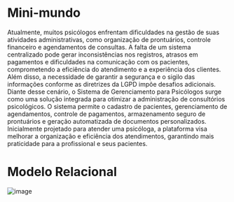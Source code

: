 # Mini-mundo

Atualmente, muitos psicólogos enfrentam dificuldades na gestão de suas atividades administrativas, como organização de prontuários, controle financeiro e agendamentos de consultas. A falta de um sistema centralizado pode gerar inconsistências nos registros, atrasos em pagamentos e dificuldades na comunicação com os pacientes, comprometendo a eficiência do atendimento e a experiência dos clientes. Além disso, a necessidade de garantir a segurança e o sigilo das informações conforme as diretrizes da LGPD impõe desafios adicionais. Diante desse cenário, o Sistema de Gerenciamento para Psicólogos surge como uma solução integrada para otimizar a administração de consultórios psicológicos. O sistema permite o cadastro de pacientes, gerenciamento de agendamentos, controle de pagamentos, armazenamento seguro de prontuários e geração automatizada de documentos personalizados. Inicialmente projetado para atender uma psicóloga, a plataforma visa melhorar a organização e eficiência dos atendimentos, garantindo mais praticidade para a profissional e seus pacientes.

# Modelo Relacional

![image](https://github.com/user-attachments/assets/37723a4b-35e4-4e67-a496-e6438a476326)

